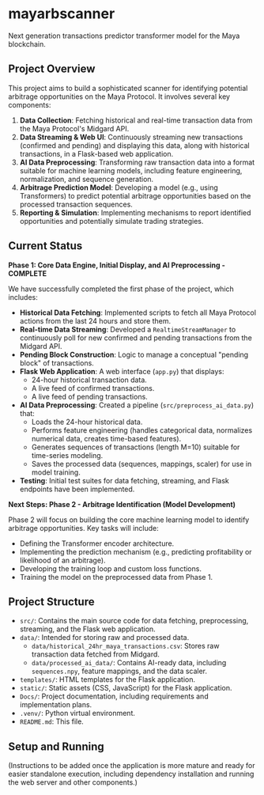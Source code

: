# mayarbscanner
Next generation transactions predictor transformer model for the Maya blockchain.

## Project Overview

This project aims to build a sophisticated scanner for identifying potential arbitrage opportunities on the Maya Protocol. It involves several key components:

1.  **Data Collection**: Fetching historical and real-time transaction data from the Maya Protocol's Midgard API.
2.  **Data Streaming & Web UI**: Continuously streaming new transactions (confirmed and pending) and displaying this data, along with historical transactions, in a Flask-based web application.
3.  **AI Data Preprocessing**: Transforming raw transaction data into a format suitable for machine learning models, including feature engineering, normalization, and sequence generation.
4.  **Arbitrage Prediction Model**: Developing a model (e.g., using Transformers) to predict potential arbitrage opportunities based on the processed transaction sequences.
5.  **Reporting & Simulation**: Implementing mechanisms to report identified opportunities and potentially simulate trading strategies.

## Current Status

**Phase 1: Core Data Engine, Initial Display, and AI Preprocessing - COMPLETE**

We have successfully completed the first phase of the project, which includes:

*   **Historical Data Fetching**: Implemented scripts to fetch all Maya Protocol actions from the last 24 hours and store them.
*   **Real-time Data Streaming**: Developed a `RealtimeStreamManager` to continuously poll for new confirmed and pending transactions from the Midgard API.
*   **Pending Block Construction**: Logic to manage a conceptual "pending block" of transactions.
*   **Flask Web Application**: A web interface (`app.py`) that displays:
    *   24-hour historical transaction data.
    *   A live feed of confirmed transactions.
    *   A live feed of pending transactions.
*   **AI Data Preprocessing**: Created a pipeline (`src/preprocess_ai_data.py`) that:
    *   Loads the 24-hour historical data.
    *   Performs feature engineering (handles categorical data, normalizes numerical data, creates time-based features).
    *   Generates sequences of transactions (length M=10) suitable for time-series modeling.
    *   Saves the processed data (sequences, mappings, scaler) for use in model training.
*   **Testing**: Initial test suites for data fetching, streaming, and Flask endpoints have been implemented.

**Next Steps: Phase 2 - Arbitrage Identification (Model Development)**

Phase 2 will focus on building the core machine learning model to identify arbitrage opportunities. Key tasks will include:

*   Defining the Transformer encoder architecture.
*   Implementing the prediction mechanism (e.g., predicting profitability or likelihood of an arbitrage).
*   Developing the training loop and custom loss functions.
*   Training the model on the preprocessed data from Phase 1.

## Project Structure

*   `src/`: Contains the main source code for data fetching, preprocessing, streaming, and the Flask web application.
*   `data/`: Intended for storing raw and processed data. 
    *   `data/historical_24hr_maya_transactions.csv`: Stores raw transaction data fetched from Midgard.
    *   `data/processed_ai_data/`: Contains AI-ready data, including `sequences.npy`, feature mappings, and the data scaler.
*   `templates/`: HTML templates for the Flask application.
*   `static/`: Static assets (CSS, JavaScript) for the Flask application.
*   `Docs/`: Project documentation, including requirements and implementation plans.
*   `.venv/`: Python virtual environment.
*   `README.md`: This file.

## Setup and Running

(Instructions to be added once the application is more mature and ready for easier standalone execution, including dependency installation and running the web server and other components.)
